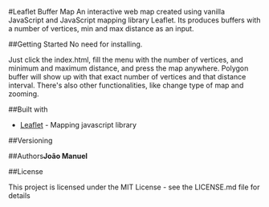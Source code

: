 #Leaflet Buffer Map
An interactive web map created using vanilla JavaScript and JavaScript
mapping library Leaflet.
Its produces buffers with a number of vertices, min and max distance as
an input.

##Getting Started
No need for installing.

Just click the index.html, fill the menu with the number of vertices, and minimum and maximum distance, and press the map anywhere. Polygon buffer will show up with that exact number of vertices and that distance interval. There's also other functionalities, like change type of map and zooming.

##Built with
* [Leaflet](http://leafletjs.com/) - Mapping javascript library

##Versioning

##Authors**João Manuel**

##License

This project is licensed under the MIT License - see the LICENSE.md file for details
